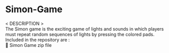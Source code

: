 # Simon-Game
< DESCRIPTION >
</br>
The Simon game is the exciting game of lights and sounds in which players must repeat random sequences of lights by pressing the colored pads.
</br>
Included in the repository are :
</br>
📁 Simon Game zip file


